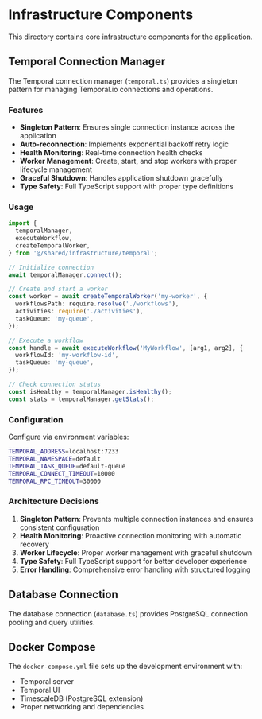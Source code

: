 # Infrastructure Components

This directory contains core infrastructure components for the application.

## Temporal Connection Manager

The Temporal connection manager (`temporal.ts`) provides a singleton pattern for managing Temporal.io connections and operations.

### Features

- **Singleton Pattern**: Ensures single connection instance across the application
- **Auto-reconnection**: Implements exponential backoff retry logic
- **Health Monitoring**: Real-time connection health checks
- **Worker Management**: Create, start, and stop workers with proper lifecycle management
- **Graceful Shutdown**: Handles application shutdown gracefully
- **Type Safety**: Full TypeScript support with proper type definitions

### Usage

```typescript
import {
  temporalManager,
  executeWorkflow,
  createTemporalWorker,
} from '@/shared/infrastructure/temporal';

// Initialize connection
await temporalManager.connect();

// Create and start a worker
const worker = await createTemporalWorker('my-worker', {
  workflowsPath: require.resolve('./workflows'),
  activities: require('./activities'),
  taskQueue: 'my-queue',
});

// Execute a workflow
const handle = await executeWorkflow('MyWorkflow', [arg1, arg2], {
  workflowId: 'my-workflow-id',
  taskQueue: 'my-queue',
});

// Check connection status
const isHealthy = temporalManager.isHealthy();
const stats = temporalManager.getStats();
```

### Configuration

Configure via environment variables:

```bash
TEMPORAL_ADDRESS=localhost:7233
TEMPORAL_NAMESPACE=default
TEMPORAL_TASK_QUEUE=default-queue
TEMPORAL_CONNECT_TIMEOUT=10000
TEMPORAL_RPC_TIMEOUT=30000
```

### Architecture Decisions

1. **Singleton Pattern**: Prevents multiple connection instances and ensures consistent configuration
2. **Health Monitoring**: Proactive connection monitoring with automatic recovery
3. **Worker Lifecycle**: Proper worker management with graceful shutdown
4. **Type Safety**: Full TypeScript support for better developer experience
5. **Error Handling**: Comprehensive error handling with structured logging

## Database Connection

The database connection (`database.ts`) provides PostgreSQL connection pooling and query utilities.

## Docker Compose

The `docker-compose.yml` file sets up the development environment with:

- Temporal server
- Temporal UI
- TimescaleDB (PostgreSQL extension)
- Proper networking and dependencies
